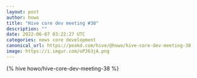 ```yaml
---
layout: post
author: howo
title: "Hive core dev meeting #38"
description: ""
date: 2022-06-07 03:22:27 UTC
categories: news core development
canonical_url: https://peakd.com/hive/@howo/hive-core-dev-meeting-38
image: https://i.imgur.com/oPJ63jA.png
---
```

{% hive howo/hive-core-dev-meeting-38 %}
